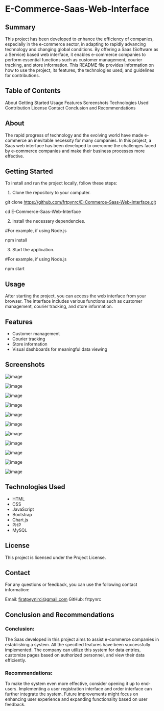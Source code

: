 # E-Commerce-Saas-Web-Interface

## Summary
This project has been developed to enhance the efficiency of companies, especially in the e-commerce sector, in adapting to rapidly advancing technology and changing global conditions. By offering a Saas (Software as a Service) based web interface, it enables e-commerce companies to perform essential functions such as customer management, courier tracking, and store information. This README file provides information on how to use the project, its features, the technologies used, and guidelines for contributions.

## Table of Contents
About
Getting Started
Usage
Features
Screenshots
Technologies Used
Contribution
License
Contact
Conclusion and Recommendations

## About
The rapid progress of technology and the evolving world have made e-commerce an inevitable necessity for many companies. In this project, a Saas web interface has been developed to overcome the challenges faced by e-commerce companies and make their business processes more effective.

## Getting Started
To install and run the project locally, follow these steps:

1. Clone the repository to your computer.

git clone https://github.com/frtpynrc/E-Commerce-Saas-Web-Interface.git

cd E-Commerce-Saas-Web-Interface

2. Install the necessary dependencies.

#For example, if using Node.js

npm install

3. Start the application.

#For example, if using Node.js

npm start

## Usage

After starting the project, you can access the web interface from your browser. The interface includes various functions such as customer management, courier tracking, and store information.

## Features
- Customer management
- Courier tracking
- Store information
- Visual dashboards for meaningful data viewing
  
## Screenshots

![image](https://github.com/frtpynrc/E-Commerce-Saas-Web-Interface/assets/65135984/1ccbf326-3913-4e30-93b0-fe40a936e6de)

![image](https://github.com/frtpynrc/E-Commerce-Saas-Web-Interface/assets/65135984/b606a9ff-590c-45c8-aa84-2ebce0bc9342)

![image](https://github.com/frtpynrc/E-Commerce-Saas-Web-Interface/assets/65135984/9416d931-0e6b-4405-baf9-991af812de68)

![image](https://github.com/frtpynrc/E-Commerce-Saas-Web-Interface/assets/65135984/cf876dd2-a46b-497a-9151-f39c22845629)

![image](https://github.com/frtpynrc/E-Commerce-Saas-Web-Interface/assets/65135984/b1335018-b495-46d5-bf5f-d73298409908)

![image](https://github.com/frtpynrc/E-Commerce-Saas-Web-Interface/assets/65135984/86fb632a-1f22-4792-92e6-322485cb150c)

![image](https://github.com/frtpynrc/E-Commerce-Saas-Web-Interface/assets/65135984/cdf3810f-75d7-4b72-8413-1329f7d02be7)

![image](https://github.com/frtpynrc/E-Commerce-Saas-Web-Interface/assets/65135984/dc7b303d-2ab6-4d29-9378-d3d8e603d259)

![image](https://github.com/frtpynrc/E-Commerce-Saas-Web-Interface/assets/65135984/2c08e4d9-5c95-48dc-9449-171089d248b1)

![image](https://github.com/frtpynrc/E-Commerce-Saas-Web-Interface/assets/65135984/98612c87-c367-4f84-9556-f6176a6327c7)

![image](https://github.com/frtpynrc/E-Commerce-Saas-Web-Interface/assets/65135984/acbba820-3ac2-45e0-8156-ee7a4dcb693c)



## Technologies Used
- HTML
- CSS
- JavaScript
- Bootstrap
- Chart.js
- PHP
- MySQL

## License
This project is licensed under the Project License.

## Contact
For any questions or feedback, you can use the following contact information:

Email: firatpeynirci@gmail.com
GitHub: frtpynrc

## Conclusion and Recommendations

### Conclusion:

The Saas developed in this project aims to assist e-commerce companies in establishing a system. All the specified features have been successfully implemented. The company can utilize this system for data entries, customize pages based on authorized personnel, and view their data efficiently.

### Recommendations:

To make the system even more effective, consider opening it up to end-users. Implementing a user registration interface and order interface can further integrate the system. Future improvements might focus on enhancing user experience and expanding functionality based on user feedback.






